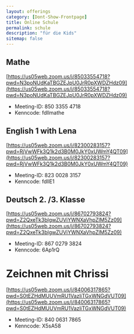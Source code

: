 ```yaml
---
layout: offerings
category: [Dont-Show-Frontpage]
title: Online Schule
permalink: schule
description: "für die Kids"
sitemap: false
---
```


## Mathe
[https://us05web.zoom.us/j/85033554718?pwd=N3poNUdKaTBGZEJpU0JrR0pXWDZHdz09](https://us05web.zoom.us/j/85033554718?pwd=N3poNUdKaTBGZEJpU0JrR0pXWDZHdz09)
* Meeting-ID:  850 3355 4718
* Kenncode: fdllmathe

## English 1 with Lena
[https://us05web.zoom.us/j/82300283157?pwd=RjVwWFk3Q1k2d3B0M0JkY0xUWmY4QT09](https://us05web.zoom.us/j/82300283157?pwd=RjVwWFk3Q1k2d3B0M0JkY0xUWmY4QT09)
* Meeting-ID:  823 0028 3157
* Kenncode: fdllE1

## Deutsch 2. /3. Klasse
[https://us05web.zoom.us/j/86702793824?pwd=Z2QxeTk3blgwZUViYWNXaVhpZlM5Zz09](https://us05web.zoom.us/j/86702793824?pwd=Z2QxeTk3blgwZUViYWNXaVhpZlM5Zz09)
* Meeting-ID:  867 0279 3824
* Kenncode: 6Ap1rQ

# Zeichnen mit Chrissi
[https://us05web.zoom.us/j/84006317865?pwd=S0tEZHdMUUVmRU1VazliTGxWNGdVUT09](https://us05web.zoom.us/j/84006317865?pwd=S0tEZHdMUUVmRU1VazliTGxWNGdVUT09)

* Meeting-ID:  840 0631 7865  
* Kenncode: X5sA58
